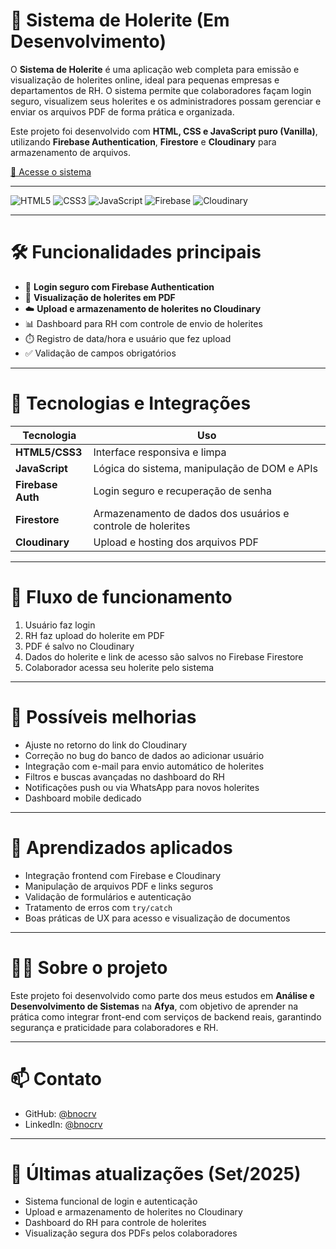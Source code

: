 # 💼 Sistema de Holerite (Em Desenvolvimento)

O **Sistema de Holerite** é uma aplicação web completa para emissão e visualização de holerites online, ideal para pequenas empresas e departamentos de RH. O sistema permite que colaboradores façam login seguro, visualizem seus holerites e os administradores possam gerenciar e enviar os arquivos PDF de forma prática e organizada.

Este projeto foi desenvolvido com **HTML, CSS e JavaScript puro (Vanilla)**, utilizando **Firebase Authentication**, **Firestore** e **Cloudinary** para armazenamento de arquivos.

[🚀 Acesse o sistema](https://sistema-holerite.vercel.app)

---

![HTML5](https://img.shields.io/badge/HTML5-E34F26?style=flat&logo=html5&logoColor=white)
![CSS3](https://img.shields.io/badge/CSS3-1572B6?style=flat&logo=css3&logoColor=white)
![JavaScript](https://img.shields.io/badge/JavaScript-F7DF1E?style=flat&logo=javascript&logoColor=black)
![Firebase](https://img.shields.io/badge/Firebase-FFCA28?style=flat&logo=firebase&logoColor=black)
![Cloudinary](https://img.shields.io/badge/Cloudinary-FF69B4?style=flat&logo=cloudinary&logoColor=white)

---

# 🛠️ Funcionalidades principais

- 🔐 **Login seguro com Firebase Authentication**
- 🧾 **Visualização de holerites em PDF**
- ☁️ **Upload e armazenamento de holerites no Cloudinary**
- 📊 Dashboard para RH com controle de envio de holerites
- ⏱️ Registro de data/hora e usuário que fez upload
- ✅ Validação de campos obrigatórios

---

# 🔌 Tecnologias e Integrações

| Tecnologia       | Uso                                                      |
|------------------|----------------------------------------------------------|
| **HTML5/CSS3**   | Interface responsiva e limpa                             |
| **JavaScript**   | Lógica do sistema, manipulação de DOM e APIs            |
| **Firebase Auth**| Login seguro e recuperação de senha                     |
| **Firestore**    | Armazenamento de dados dos usuários e controle de holerites |
| **Cloudinary**   | Upload e hosting dos arquivos PDF                       |

---

# 🔄 Fluxo de funcionamento

1. Usuário faz login
2. RH faz upload do holerite em PDF
3. PDF é salvo no Cloudinary
4. Dados do holerite e link de acesso são salvos no Firebase Firestore
5. Colaborador acessa seu holerite pelo sistema

---

# 🧪 Possíveis melhorias

- Ajuste no retorno do link do Cloudinary
- Correção no bug do banco de dados ao adicionar usuário
- Integração com e-mail para envio automático de holerites
- Filtros e buscas avançadas no dashboard do RH
- Notificações push ou via WhatsApp para novos holerites
- Dashboard mobile dedicado

---

# 🧠 Aprendizados aplicados

- Integração frontend com Firebase e Cloudinary
- Manipulação de arquivos PDF e links seguros
- Validação de formulários e autenticação
- Tratamento de erros com `try/catch`
- Boas práticas de UX para acesso e visualização de documentos

---

# 👨‍💻 Sobre o projeto

Este projeto foi desenvolvido como parte dos meus estudos em **Análise e Desenvolvimento de Sistemas** na **Afya**, com objetivo de aprender na prática como integrar front-end com serviços de backend reais, garantindo segurança e praticidade para colaboradores e RH.

---

# 📫 Contato

- GitHub: [@bnocrv](https://github.com/bnocrv)
- LinkedIn: [@bnocrv](https://linkedin.com/in/bnocrv)

---

# 📅 Últimas atualizações (Set/2025)

- Sistema funcional de login e autenticação
- Upload e armazenamento de holerites no Cloudinary
- Dashboard do RH para controle de holerites
- Visualização segura dos PDFs pelos colaboradores
